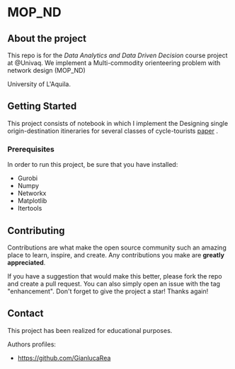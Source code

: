 

# MOP_ND
## About the project
This repo is for the *Data Analytics and Data Driven Decision* course project at @Univaq. 
We implement a Multi-commodity orienteering problem with network design (MOP_ND)

University of L'Aquila.

## Getting Started
This project consists of notebook in which I implement the Designing single origin-destination itineraries for several classes of cycle-tourists [paper](https://www.sciencedirect.com/science/article/pii/S2352146515002781) .

### Prerequisites
In order to run this project, be sure that you have installed:
- Gurobi
- Numpy
- Networkx
- Matplotlib
- Itertools

<!-- CONTRIBUTING -->
## Contributing

Contributions are what make the open source community such an amazing place to learn, inspire, and create. Any contributions you make are **greatly appreciated**.

If you have a suggestion that would make this better, please fork the repo and create a pull request. You can also simply open an issue with the tag "enhancement".
Don't forget to give the project a star! Thanks again!

## Contact
This project has been realized for educational purposes.

Authors profiles:
- https://github.com/GianlucaRea
